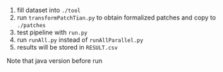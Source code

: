 1. fill dataset into `./tool`
2. run `transformPatchTian.py` to obtain formalized patches and copy to `./patches`
3. test pipeline with `run.py`
4. run `runAll.py` instead of `runAllParallel.py`
5. results will be stored in `RESULT.csv`

Note that java version before run